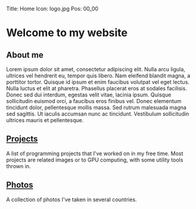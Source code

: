 Title: Home
Icon: logo.jpg
Pos: 00_00

# Welcome to my website

## About me

Lorem ipsum dolor sit amet, consectetur adipiscing elit. Nulla arcu ligula, ultrices vel hendrerit eu, tempor quis libero. Nam eleifend blandit magna, a porttitor tortor. Quisque id ipsum et enim faucibus volutpat vel eget lectus. Nulla luctus et elit at pharetra. Phasellus placerat eros at sodales facilisis. Donec sed dui interdum, egestas velit vitae, lacinia ipsum. Quisque sollicitudin euismod orci, a faucibus eros finibus vel. Donec elementum tincidunt dolor, pellentesque mollis massa. Sed rutrum malesuada magna sed sagittis. Ut iaculis accumsan nunc ac tincidunt. Vestibulum sollicitudin ultrices mauris et pellentesque.

## [Projects](projects.md)

A list of programming projects that I've worked on in my free time. Most projects are related images or to GPU computing, with some utility tools thrown in.

## [Photos](photos.md)

A collection of photos I've taken in several countries.